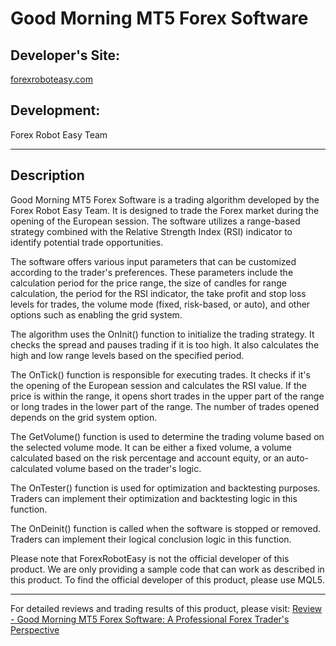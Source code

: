 # Good Morning MT5 Forex Software

## Developer's Site: 
[forexroboteasy.com](https://forexroboteasy.com/)

## Development: 
Forex Robot Easy Team

---

## Description

Good Morning MT5 Forex Software is a trading algorithm developed by the Forex Robot Easy Team. It is designed to trade the Forex market during the opening of the European session. The software utilizes a range-based strategy combined with the Relative Strength Index (RSI) indicator to identify potential trade opportunities.

The software offers various input parameters that can be customized according to the trader's preferences. These parameters include the calculation period for the price range, the size of candles for range calculation, the period for the RSI indicator, the take profit and stop loss levels for trades, the volume mode (fixed, risk-based, or auto), and other options such as enabling the grid system.

The algorithm uses the OnInit() function to initialize the trading strategy. It checks the spread and pauses trading if it is too high. It also calculates the high and low range levels based on the specified period.

The OnTick() function is responsible for executing trades. It checks if it's the opening of the European session and calculates the RSI value. If the price is within the range, it opens short trades in the upper part of the range or long trades in the lower part of the range. The number of trades opened depends on the grid system option.

The GetVolume() function is used to determine the trading volume based on the selected volume mode. It can be either a fixed volume, a volume calculated based on the risk percentage and account equity, or an auto-calculated volume based on the trader's logic.

The OnTester() function is used for optimization and backtesting purposes. Traders can implement their optimization and backtesting logic in this function.

The OnDeinit() function is called when the software is stopped or removed. Traders can implement their logical conclusion logic in this function.

Please note that ForexRobotEasy is not the official developer of this product. We are only providing a sample code that can work as described in this product. To find the official developer of this product, please use MQL5.

---

For detailed reviews and trading results of this product, please visit:
[Review - Good Morning MT5 Forex Software: A Professional Forex Trader's Perspective](https://forexroboteasy.com/forex-robot-review/review-good-morning-mt5-forex-software-a-professional-forex-traders-perspective/)
